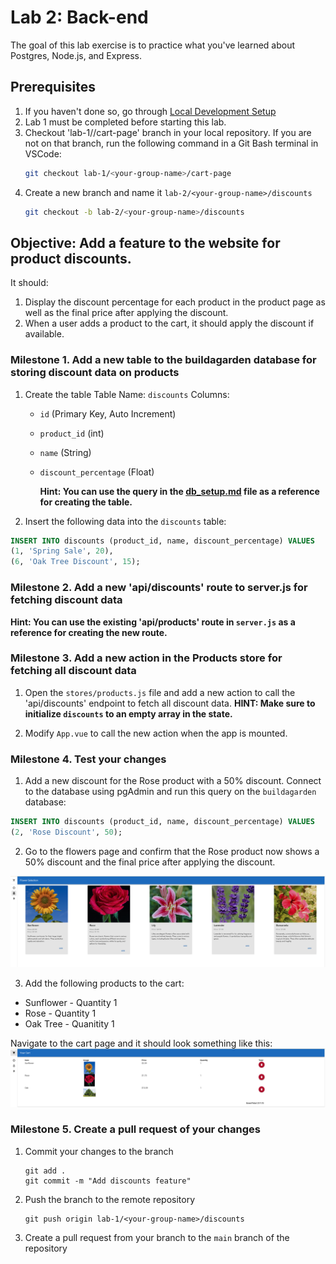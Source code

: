 # Lab 2: Back-end

The goal of this lab exercise is to practice what you've learned about Postgres, Node.js, and Express.

## Prerequisites

1. If you haven't done so, go through [Local Development Setup](../local-dev-setup.md)
2. Lab 1 must be completed before starting this lab.
3. Checkout 'lab-1/<your-group-name>/cart-page' branch in your local repository. If you are not on that branch, run the following command in a Git Bash terminal in VSCode:
   ```bash
   git checkout lab-1/<your-group-name>/cart-page
   ```
4. Create a new branch and name it `lab-2/<your-group-name>/discounts`
   ```bash
   git checkout -b lab-2/<your-group-name>/discounts
   ```

## Objective: Add a feature to the website for product discounts.

It should:

1. Display the discount percentage for each product in the product page as well as the final price after applying the discount.
2. When a user adds a product to the cart, it should apply the discount if available.

### Milestone 1. Add a new table to the buildagarden database for storing discount data on products

1. Create the table
   Table Name: `discounts`
   Columns:

   - `id` (Primary Key, Auto Increment)
   - `product_id` (int)
   - `name` (String)
   - `discount_percentage` (Float)

     **Hint: You can use the query in the [db_setup.md](../../docs/db-setup.md) file as a reference for creating the table.**

2. Insert the following data into the `discounts` table:

```sql
INSERT INTO discounts (product_id, name, discount_percentage) VALUES
(1, 'Spring Sale', 20),
(6, 'Oak Tree Discount', 15);
```

### Milestone 2. Add a new 'api/discounts' route to server.js for fetching discount data

**Hint: You can use the existing 'api/products' route in `server.js` as a reference for creating the new route.**

### Milestone 3. Add a new action in the Products store for fetching all discount data

1. Open the `stores/products.js` file and add a new action to call the 'api/discounts' endpoint to fetch all discount data.
   **HINT: Make sure to initialize `discounts` to an empty array in the state.**

2. Modify `App.vue` to call the new action when the app is mounted.

### Milestone 4. Test your changes

1. Add a new discount for the Rose product with a 50% discount. Connect to the database using pgAdmin and run this query on the `buildagarden` database:

```sql
INSERT INTO discounts (product_id, name, discount_percentage) VALUES
(2, 'Rose Discount', 50);
```

2. Go to the flowers page and confirm that the Rose product now shows a 50% discount and the final price after applying the discount.

![alt text](rose-discount.png)

3. Add the following products to the cart:

- Sunflower - Quantity 1
- Rose - Quantity 1
- Oak Tree - Quanitity 1

Navigate to the cart page and it should look something like this:
![alt text](cart-sample.png)

### Milestone 5. Create a pull request of your changes

1. Commit your changes to the branch

   ```
   git add .
   git commit -m "Add discounts feature"
   ```

2. Push the branch to the remote repository

   ```
   git push origin lab-1/<your-group-name>/discounts
   ```

3. Create a pull request from your branch to the `main` branch of the repository
